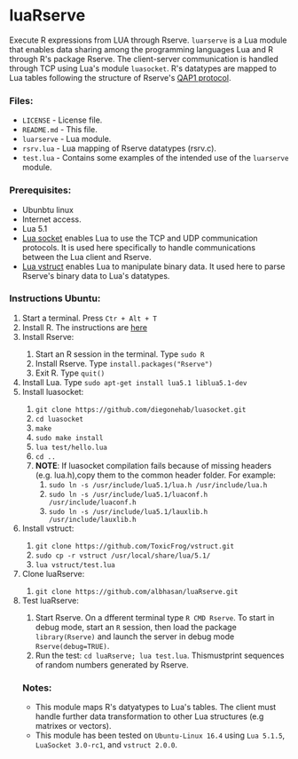 # luaRserve

Execute R expressions from LUA through Rserve. <code>luarserve</code> is a Lua module that enables data sharing among the programming languages Lua and R through R's package Rserve. The client-server communication is handled through TCP using Lua's module <code>luasocket</code>. R's datatypes are mapped to Lua tables following the structure of Rserve's <a href="http://rforge.net/Rserve/dev.html">QAP1 protocol</a>.



<h3>Files:</h3>
<ul>
  <li><code>LICENSE</code> - License file.</li>
  <li><code>README.md</code> - This file.</li>
  <li><code>luarserve</code> - Lua module.</li>
  <li><code>rsrv.lua</code> - Lua mapping of Rserve datatypes (rsrv.c).</li>
  <li><code>test.lua</code> - Contains some examples of the intended use of the <code>luarserve</code> module.</li>
</ul>



<h3>Prerequisites:</h3>
<ul>
  <li>Ubunbtu linux</li>
  <li>Internet access.</li>
  <li>Lua 5.1</li>
  <li><a href = "http://w3.impa.br/~diego/software/luasocket/">Lua socket</a> enables Lua to use the TCP and UDP communication protocols. It is used here specifically to handle communications between the Lua client and Rserve.</li>
  <li><a href = "https://github.com/ToxicFrog/vstruct">Lua vstruct</a> enables Lua to manipulate binary data. It used here to parse Rserve's binary data to Lua's datatypes.</li>
</ul>



<h3>Instructions Ubuntu:</h3>
<ol>
  <li>Start a terminal. Press <code>Ctr + Alt + T</code></li>
	<li>Install R. The instructions are <a href = https://cran.r-project.org/bin/linux/ubuntu/README.html>here</a></li>
  <li>Install Rserve:</li>
  <ol>
    <li>Start an R session in the terminal. Type <code>sudo R</code></li>
    <li>Install Rserve. Type <code>install.packages("Rserve")</code></li>
    <li>Exit R. Type <code>quit()</code></li>
  </ol>

  <li>Install Lua. Type <code>sudo apt-get install lua5.1 liblua5.1-dev</code></li>

  <li>Install luasocket:</li>
  <ol>
    <li><code>git clone https://github.com/diegonehab/luasocket.git</code></li>
    <li><code>cd luasocket</code></li>
    <li><code>make</code></li>
    <li><code>sudo make install</code></li>
    <li><code>lua test/hello.lua</code></li>
    <li><code>cd ..</code></li>
    <li><b>NOTE</b>: If luasocket compilation fails because of missing headers (e.g. lua.h),copy them to the common header folder. For example:
      <ol>
      <li><code>sudo ln -s /usr/include/lua5.1/lua.h /usr/include/lua.h</code></li>
      <li><code>sudo ln -s /usr/include/lua5.1/luaconf.h /usr/include/luaconf.h</code></li>
      <li><code>sudo ln -s /usr/include/lua5.1/lauxlib.h /usr/include/lauxlib.h</code></li>
    </ol>
    </li>
  </ol>

  <li>Install vstruct:</li>
  <ol>
    <li><code>git clone https://github.com/ToxicFrog/vstruct.git</code></li>
    <li><code>sudo cp -r vstruct /usr/local/share/lua/5.1/</code></li>
    <li><code>lua vstruct/test.lua</code></li>
  </ol>


  <li>Clone luaRserve:</li>
  <ol>
    <li><code>git clone https://github.com/albhasan/luaRserve.git</code></li>
  </ol>

  <li>Test luaRserve:</li>
  <ol>
    <li>Start Rserve. On a dfferent terminal type <code>R CMD Rserve</code>. To start in debug mode, start an <code>R</code> session, then load the package <code>library(Rserve)</code> and launch the server in debug mode <code>Rserve(debug=TRUE)</code>.</li>
    <li>Run the test: <code>cd luaRserve; lua test.lua</code>. Thismustprint sequences of random numbers generated by Rserve.</li>
  </ol>

  <h3>Notes:</h3>
  <ul>
    <li>This module maps R's datyatypes to Lua's tables. The client must handle further data transformation to other Lua structures (e.g matrixes or vectors).</li>
    <li>This module has been tested on <code>Ubuntu-Linux 16.4</code> using <code>Lua 5.1.5</code>, <code>LuaSocket 3.0-rc1</code>, and <code>vstruct 2.0.0</code>.</li>
  </ul>
</ol>



